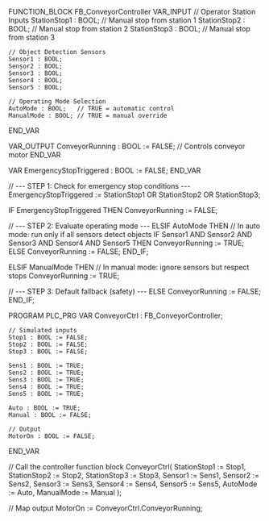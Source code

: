 FUNCTION_BLOCK FB_ConveyorController
VAR_INPUT
    // Operator Station Inputs
    StationStop1 : BOOL; // Manual stop from station 1
    StationStop2 : BOOL; // Manual stop from station 2
    StationStop3 : BOOL; // Manual stop from station 3

    // Object Detection Sensors
    Sensor1 : BOOL;
    Sensor2 : BOOL;
    Sensor3 : BOOL;
    Sensor4 : BOOL;
    Sensor5 : BOOL;

    // Operating Mode Selection
    AutoMode : BOOL;   // TRUE = automatic control
    ManualMode : BOOL; // TRUE = manual override
END_VAR

VAR_OUTPUT
    ConveyorRunning : BOOL := FALSE; // Controls conveyor motor
END_VAR

VAR
    EmergencyStopTriggered : BOOL := FALSE;
END_VAR

// --- STEP 1: Check for emergency stop conditions ---
EmergencyStopTriggered :=
    StationStop1 OR
    StationStop2 OR
    StationStop3;

IF EmergencyStopTriggered THEN
    ConveyorRunning := FALSE;
    
// --- STEP 2: Evaluate operating mode ---
ELSIF AutoMode THEN
    // In auto mode: run only if all sensors detect objects
    IF Sensor1 AND Sensor2 AND Sensor3 AND Sensor4 AND Sensor5 THEN
        ConveyorRunning := TRUE;
    ELSE
        ConveyorRunning := FALSE;
    END_IF;

ELSIF ManualMode THEN
    // In manual mode: ignore sensors but respect stops
    ConveyorRunning := TRUE;

// --- STEP 3: Default fallback (safety) ---
ELSE
    ConveyorRunning := FALSE;
END_IF;

PROGRAM PLC_PRG
VAR
    ConveyorCtrl : FB_ConveyorController;

    // Simulated inputs
    Stop1 : BOOL := FALSE;
    Stop2 : BOOL := FALSE;
    Stop3 : BOOL := FALSE;

    Sens1 : BOOL := TRUE;
    Sens2 : BOOL := TRUE;
    Sens3 : BOOL := TRUE;
    Sens4 : BOOL := TRUE;
    Sens5 : BOOL := TRUE;

    Auto : BOOL := TRUE;
    Manual : BOOL := FALSE;

    // Output
    MotorOn : BOOL := FALSE;
END_VAR

// Call the controller function block
ConveyorCtrl(
    StationStop1 := Stop1,
    StationStop2 := Stop2,
    StationStop3 := Stop3,
    Sensor1 := Sens1,
    Sensor2 := Sens2,
    Sensor3 := Sens3,
    Sensor4 := Sens4,
    Sensor5 := Sens5,
    AutoMode := Auto,
    ManualMode := Manual
);

// Map output
MotorOn := ConveyorCtrl.ConveyorRunning;
